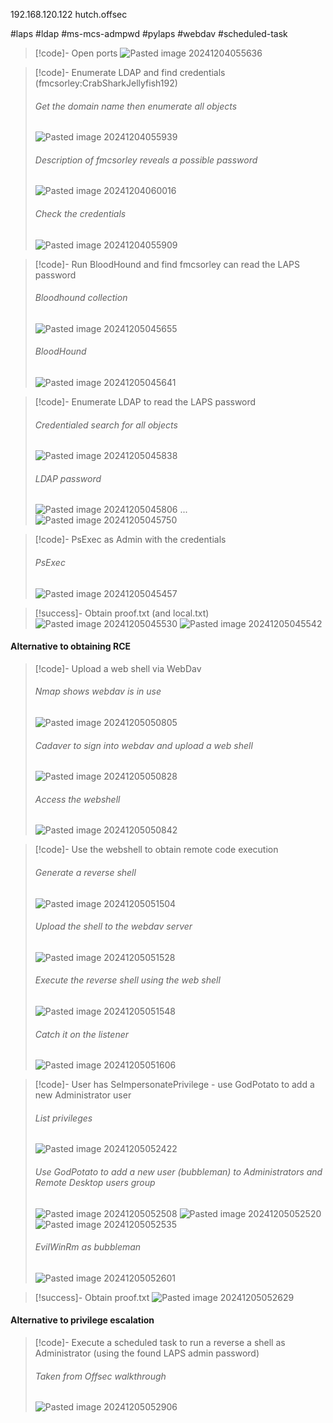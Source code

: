 192.168.120.122
hutch.offsec

#laps #ldap #ms-mcs-admpwd #pylaps #webdav #scheduled-task 

>[!code]- Open ports
>![Pasted image 20241204055636](Images/Pasted%20image%2020241204055636.png)

>[!code]- Enumerate LDAP and find credentials (fmcsorley:CrabSharkJellyfish192)
>###### Get the domain name then enumerate all objects
>![Pasted image 20241204055939](Images/Pasted%20image%2020241204055939.png)
>###### Description of fmcsorley reveals a possible password
>![Pasted image 20241204060016](Images/Pasted%20image%2020241204060016.png)
>###### Check the credentials
>![Pasted image 20241204055909](Images/Pasted%20image%2020241204055909.png)

>[!code]- Run BloodHound and find fmcsorley can read the LAPS password
>###### Bloodhound collection
>![Pasted image 20241205045655](Images/Pasted%20image%2020241205045655.png)
>###### BloodHound
>![Pasted image 20241205045641](Images/Pasted%20image%2020241205045641.png)

>[!code]- Enumerate LDAP to read the LAPS password
>###### Credentialed search for all objects
>![Pasted image 20241205045838](Images/Pasted%20image%2020241205045838.png)
>###### LDAP password
>![Pasted image 20241205045806](Images/Pasted%20image%2020241205045806.png)
>...
>![Pasted image 20241205045750](Images/Pasted%20image%2020241205045750.png)

>[!code]- PsExec as Admin with the credentials
>###### PsExec
>![Pasted image 20241205045457](Images/Pasted%20image%2020241205045457.png)

>[!success]- Obtain proof.txt (and local.txt)
>![Pasted image 20241205045530](Images/Pasted%20image%2020241205045530.png)
>![Pasted image 20241205045542](Images/Pasted%20image%2020241205045542.png)
#### Alternative to obtaining RCE

>[!code]- Upload a web shell via WebDav
>###### Nmap shows webdav is in use
> ![Pasted image 20241205050805](Images/Pasted%20image%2020241205050805.png)
> ###### Cadaver to sign into webdav and upload a web shell
> ![Pasted image 20241205050828](Images/Pasted%20image%2020241205050828.png)
> ###### Access the webshell
> ![Pasted image 20241205050842](Images/Pasted%20image%2020241205050842.png)

>[!code]- Use the webshell to obtain remote code execution
>###### Generate a reverse shell
>![Pasted image 20241205051504](Images/Pasted%20image%2020241205051504.png)
>###### Upload the shell to the webdav server
>![Pasted image 20241205051528](Images/Pasted%20image%2020241205051528.png)
>###### Execute the reverse shell using the web shell
>![Pasted image 20241205051548](Images/Pasted%20image%2020241205051548.png)
>###### Catch it on the listener
>![Pasted image 20241205051606](Images/Pasted%20image%2020241205051606.png)

>[!code]- User has SeImpersonatePrivilege - use GodPotato to add a new Administrator user
>###### List privileges
>![Pasted image 20241205052422](Images/Pasted%20image%2020241205052422.png)
>###### Use GodPotato to add a new user (bubbleman) to Administrators and Remote Desktop users group
>![Pasted image 20241205052508](Images/Pasted%20image%2020241205052508.png)
>![Pasted image 20241205052520](Images/Pasted%20image%2020241205052520.png)
>![Pasted image 20241205052535](Images/Pasted%20image%2020241205052535.png)
>###### EvilWinRm as bubbleman
>![Pasted image 20241205052601](Images/Pasted%20image%2020241205052601.png)

>[!success]- Obtain proof.txt
>![Pasted image 20241205052629](Images/Pasted%20image%2020241205052629.png)
#### Alternative to privilege escalation

>[!code]- Execute a scheduled task to run a reverse a shell as Administrator (using the found LAPS admin password)
>###### Taken from Offsec walkthrough
>![Pasted image 20241205052906](Images/Pasted%20image%2020241205052906.png)

